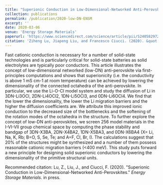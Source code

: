 ```yaml
---
title: "Superionic Conduction in Low-Dimensional-Networked Anti-Perovskites"
collection: publications
permalink: /publication/2020-low-DN-ENSM
excerpt: ''
date: 2020-03-06
venue: 'Energy Storage Materials'
paperurl: 'https://www.sciencedirect.com/science/article/pii/S2405829720300866'
citation: 'Ziheng Lu, Jiapeng Liu, and Francesco Ciucci. (2020). &quot;Superionic Conduction in Low-Dimensional-Networked Anti-Perovskites.&quot; <i>Energy Storage Materials</i>. in press.'
---
```

Fast cationic conduction is necessary for a number of solid-state technologies and is particularly critical for solid-state batteries as solid electrolytes are typically poor conductors. This article illustrates the concept of low-dimensional networked (low-DN) anti-perovskite via first-principles computations and shows that superionicity (i.e. the conductivity is above 1 mS cm-1 at room temperature) can be achieved by lowering the dimensionality of the connected octahedra of the anti-perovskite. In particular, we use the Li-O-Cl model system and study the diffusion of Li in 3DN-Li3OCl, 2DN-Li4OCl2, 1DN-Li5OCl3, and 0DN-Li6OCl4. We find that the lower the dimensionality, the lower the Li migration barriers and the higher the diffusion coefficients are. We attribute this improved ionic conduction to the decreased size of the bottlenecks and the softening of the rotation modes of the octahedra in the structure. To further explore the concept of low-DN anti-perovskites, we screen 256 model materials in the I-VI-VII group chemical space by computing the phase stability and bandgap of 3DN-X3BA, 2DN-X4BA2, 1DN-X5BA3, and 0DN-X6BA4 (X= Li, Na, K, Rb; B=O, S, Se, Te; and A=F, Cl, Br, I). The calculations suggest that 20% of the structures might be synthesized and a number of them possess reasonable cationic migration barriers (<400 meV). This study puts forward a new principle for designing solid superionic conductors by lowering the dimensionality of the primitive structural units.

Recommended citation: Lu, Z., Liu, J., and Ciucci, F. (2020). "Superionic Conduction in Low-Dimensional-Networked Anti-Perovskites." <i>Energy Storage Materials</i>. in press.
